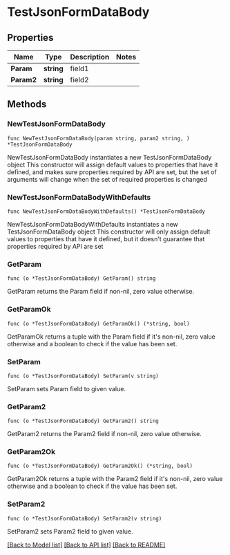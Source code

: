 # TestJsonFormDataBody

## Properties

Name | Type | Description | Notes
------------ | ------------- | ------------- | -------------
**Param** | **string** | field1 | 
**Param2** | **string** | field2 | 

## Methods

### NewTestJsonFormDataBody

`func NewTestJsonFormDataBody(param string, param2 string, ) *TestJsonFormDataBody`

NewTestJsonFormDataBody instantiates a new TestJsonFormDataBody object
This constructor will assign default values to properties that have it defined,
and makes sure properties required by API are set, but the set of arguments
will change when the set of required properties is changed

### NewTestJsonFormDataBodyWithDefaults

`func NewTestJsonFormDataBodyWithDefaults() *TestJsonFormDataBody`

NewTestJsonFormDataBodyWithDefaults instantiates a new TestJsonFormDataBody object
This constructor will only assign default values to properties that have it defined,
but it doesn't guarantee that properties required by API are set

### GetParam

`func (o *TestJsonFormDataBody) GetParam() string`

GetParam returns the Param field if non-nil, zero value otherwise.

### GetParamOk

`func (o *TestJsonFormDataBody) GetParamOk() (*string, bool)`

GetParamOk returns a tuple with the Param field if it's non-nil, zero value otherwise
and a boolean to check if the value has been set.

### SetParam

`func (o *TestJsonFormDataBody) SetParam(v string)`

SetParam sets Param field to given value.


### GetParam2

`func (o *TestJsonFormDataBody) GetParam2() string`

GetParam2 returns the Param2 field if non-nil, zero value otherwise.

### GetParam2Ok

`func (o *TestJsonFormDataBody) GetParam2Ok() (*string, bool)`

GetParam2Ok returns a tuple with the Param2 field if it's non-nil, zero value otherwise
and a boolean to check if the value has been set.

### SetParam2

`func (o *TestJsonFormDataBody) SetParam2(v string)`

SetParam2 sets Param2 field to given value.



[[Back to Model list]](../README.md#documentation-for-models) [[Back to API list]](../README.md#documentation-for-api-endpoints) [[Back to README]](../README.md)


